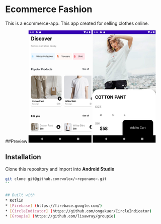 # Ecommerce Fashion

This is a ecommerce-app. This app created for selling clothes online. 

##Preview
<img src="docs/screenshots/main_screen.png" width="200"> <img src="docs/screenshots/product_screen.png" width="200">


## Installation
Clone this repository and import into **Android Studio**
```bash
git clone git@github.com:wolox/<reponame>.git
``

## Built with
* Kotlin
* [Firebase] (https://firebase.google.com/) 
* [CircleIndicator] (https://github.com/ongakuer/CircleIndicator) 
* [Groupie] (https://github.com/lisawray/groupie)